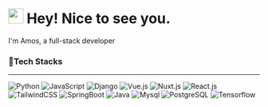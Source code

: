 # <img src="https://camo.githubusercontent.com/d3359cb00ab0b5ed8f2e1fe3fceb4fbaf3b614340f8c0db99c17b9f50b351770/68747470733a2f2f656d6f6a69732e736c61636b6d6f6a69732e636f6d2f656d6f6a69732f696d616765732f313533313834393433302f343234362f626c6f622d73756e676c61737365732e6769663f31353331383439343330" width="30" data-canonical-src="https://emojis.slackmojis.com/emojis/images/1531849430/4246/blob-sunglasses.gif?1531849430" style="max-width: 100%;"> Hey! Nice to see you.

I'm Amos, a full-stack developer
<br>

### 🎍Tech Stacks

---

![Python](https://img.shields.io/badge/-Python-black?style=flat-square&logo=Python)
![JavaScript](https://img.shields.io/badge/-JavaScript-black?style=flat-square&logo=JavaScript)
![Django](https://img.shields.io/badge/-Django-black?style=flat-square&logo=Django&logoColor=green)
![Vue.js](https://img.shields.io/badge/-Vue.js-%232c3e50?style=flat-square&logo=Vue.js)
![Nuxt.js](https://img.shields.io/badge/-Nuxt.js-%232c3e50?style=flat-square&logo=Nuxt.js)
![React.js](https://img.shields.io/badge/-React.js-%232c3e50?style=flat-square&logo=React)
![TailwindCSS](https://img.shields.io/badge/-TailwindCSS-%232c3e50?style=flat-square&logo=TailwindCSS)
![SpringBoot](https://img.shields.io/badge/-SpringBoot-black?style=flat-square&logo=SpringBoot)
![Java](https://img.shields.io/badge/-Java-black?style=flat-square&logo=Java)
![Mysql](https://img.shields.io/badge/-MySQL-black?style=flat-square&logo=MySQL&logoColor=white)
![PostgreSQL](https://img.shields.io/badge/-PostgreSQL-black?style=flat-square&logo=PostgreSQL)
![Tensorflow](https://img.shields.io/badge/-Tensorflow-black?style=flat-square&logo=Tensorflow)
